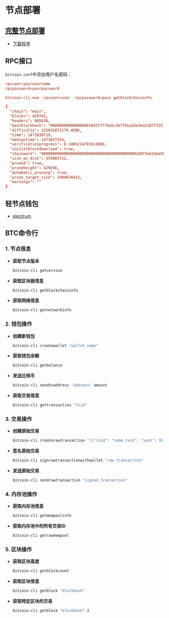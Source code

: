 # 节点部署

## [完整节点部署](https://bitcoin.org/en/full-node)

* [下载程序](https://bitcoin.org/en/download)

## RPC接口

`bitcoin.conf`中添加用户名密码：

```conf
rpcuser=yourusername
rpcpassword=yourpassword

bitcoin-cli.exe -rpcuser=user -rpcpassword=pass getblockchaininfo

{
  "chain": "main",
  "blocks": 429742,
  "headers": 865836,
  "bestblockhash": "0000000000000000019d727776a5c3b7701a2be3ea2187f2357a4133a6fd33e4",
  "difficulty": 225832872179.4596,
  "time": 1473839719,
  "mediantime": 1473837334,
  "verificationprogress": 0.1405214791612086,
  "initialblockdownload": true,
  "chainwork": "000000000000000000000000000000000000000000268f5eb2eba5ba26737f02",
  "size_on_disk": 555003712,
  "pruned": true,
  "pruneheight": 429266,
  "automatic_pruning": true,
  "prune_target_size": 1999634432,
  "warnings": ""
}
```

<DocsAD/>

## 轻节点钱包

* [electrum](https://electrum.org/)

## BTC命令行

### 1. 节点信息
- **获取节点版本**
  ```bash
  bitcoin-cli getversion
  ```

- **获取区块链信息**
  ```bash
  bitcoin-cli getblockchaininfo
  ```

- **获取网络信息**
  ```bash
  bitcoin-cli getnetworkinfo
  ```

### 2. 钱包操作
- **创建新钱包**
  ```bash
  bitcoin-cli createwallet "wallet_name"
  ```

- **获取钱包余额**
  ```bash
  bitcoin-cli getbalance
  ```

- **发送比特币**
  ```bash
  bitcoin-cli sendtoaddress "address" amount
  ```

- **获取交易信息**
  ```bash
  bitcoin-cli gettransaction "txid"
  ```

### 3. 交易操作
- **创建原始交易**
  ```bash
  bitcoin-cli createrawtransaction '[{"txid": "some_txid", "vout": 0}]' '{"address": amount}'
  ```

- **签名原始交易**
  ```bash
  bitcoin-cli signrawtransactionwithwallet "raw_transaction"
  ```

- **发送原始交易**
  ```bash
  bitcoin-cli sendrawtransaction "signed_transaction"
  ```

### 4. 内存池操作
- **获取内存池信息**
  ```bash
  bitcoin-cli getmempoolinfo
  ```

- **获取内存池中的所有交易ID**
  ```bash
  bitcoin-cli getrawmempool
  ```

### 5. 区块操作
- **获取区块高度**
  ```bash
  bitcoin-cli getblockcount
  ```

- **获取区块信息**
  ```bash
  bitcoin-cli getblock "blockhash"
  ```

- **获取特定区块的交易**
  ```bash
  bitcoin-cli getblock "blockhash" 2
  ```